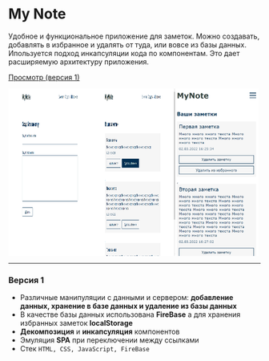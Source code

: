 # My Note

Удобное и функциональное приложение для заметок.
Можно создавать, добавлять в избранное и удалять от туда,
или вовсе из базы данных.
Ипользуется подход инкапсуляции кода по компонентам.
Это дает расширяемую архитектуру приложения.

[Просмотр (версия 1)](https://rasuliazamat.github.io/MyNote--app/)

<div style="display: flex;">
    <img src="assets/myNote-view-1.png" alt="2022-02-20-6" border="0" style="width: 33%;">
    <img src="assets/myNote-view-2.png" alt="2022-02-20-6" border="0" style="width: 33%;">
    <img src="assets/myNote-mibile-view.png" alt="2022-02-20-6" border="0" style="width: 33%; ">
</div>

---

### Версия 1

-   Различные манипуляции c данными и сервером:
    **добавление данных, хранение в базе данных и удалениe из базы данных**
-   В качестве базы данных использована **FireBase**
    а для хранения избранных заметок **localStorage**
-   **Декомпозиция** и **инкапсуляция** компонентов
-   Эмуляция **SPA** при переключении между ссылками
-   Стек `HTML, CSS, JavaScript, FireBase`

